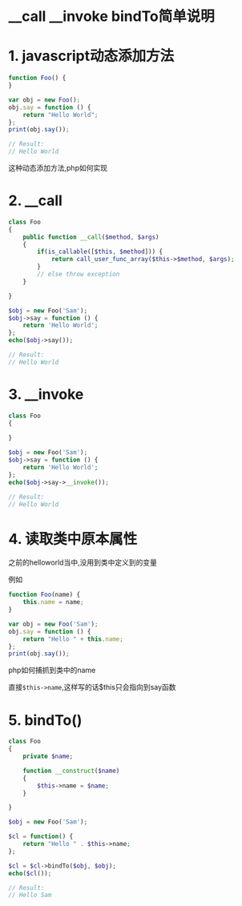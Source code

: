 
# __call __invoke bindTo简单说明

# 1. javascript动态添加方法

```javascript
function Foo() {
}

var obj = new Foo();
obj.say = function () {
    return "Hello World";
};
print(obj.say());

// Result:
// Hello World
```

这种动态添加方法,php如何实现

# 2. __call

```php
class Foo
{
    public function __call($method, $args)
    {
        if(is_callable([$this, $method])) {
            return call_user_func_array($this->$method, $args);
        }
        // else throw exception
    }

}

$obj = new Foo('Sam');
$obj->say = function () {
    return 'Hello World';
};
echo($obj->say());

// Result:
// Hello World
```

# 3. __invoke

```php
class Foo
{
	
}

$obj = new Foo('Sam');
$obj->say = function () {
    return 'Hello World';
};
echo($obj->say->__invoke());

// Result:
// Hello World
```

# 4. 读取类中原本属性

之前的helloworld当中,没用到类中定义到的变量

例如

```javascript
function Foo(name) {
    this.name = name;
}

var obj = new Foo('Sam');
obj.say = function () {
    return "Hello " + this.name;
};
print(obj.say());

```

php如何捕抓到类中的name

直接`$this->name`,这样写的话$this只会指向到say函数

# 5. bindTo()

```php
class Foo
{
    private $name;

    function __construct($name)
    {
        $this->name = $name;
    }

}

$obj = new Foo('Sam');

$cl = function() {
    return "Hello " . $this->name;
};

$cl = $cl->bindTo($obj, $obj);
echo($cl());

// Result:
// Hello Sam
```

